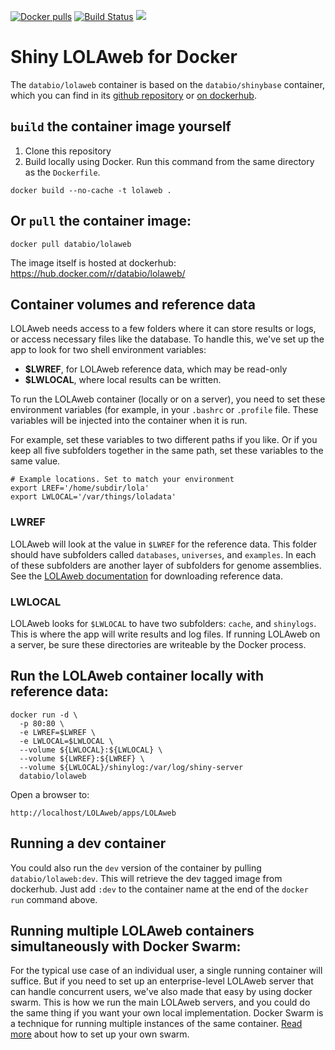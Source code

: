 [![Docker pulls](https://img.shields.io/docker/pulls/databio/lolaweb.svg)](https://hub.docker.com/r/databio/lolaweb/) [![Build Status](https://travis-ci.org/databio/LOLAweb.svg?branch=master)](https://travis-ci.org/databio/LOLAweb) [![](https://images.microbadger.com/badges/image/databio/lolaweb.svg)](https://microbadger.com/images/databio/lolaweb "Get your own image badge on microbadger.com")

# Shiny LOLAweb for Docker

The `databio/lolaweb` container is based on the `databio/shinybase` container, which you can find in its [github repository](https://github.com/databio/shinyBase) or [on dockerhub](https://hub.docker.com/r/databio/shinybase/).

## `build` the container image yourself

1. Clone this repository
2. Build locally using Docker. Run this command from the same directory as the `Dockerfile`.

```docker build --no-cache -t lolaweb .```


## Or `pull` the container image:

```docker pull databio/lolaweb```

The image itself is hosted at dockerhub: https://hub.docker.com/r/databio/lolaweb/


## Container volumes and reference data

LOLAweb needs access to a few folders where it can store results or logs, or access necessary files like the database. To handle this, we've set up the app to look for two shell environment variables:

* **$LWREF**, for LOLAweb reference data, which may be read-only
* **$LWLOCAL**, where local results can be written.

To run the LOLAweb container (locally or on a server), you need to set these environment variables (for example, in your `.bashrc` or `.profile` file. These variables will be injected into the container when it is run.

For example, set these variables to two different paths if you like. Or if you keep all five subfolders together in the same path, set these variables to the same value.

```
# Example locations. Set to match your environment
export LREF='/home/subdir/lola'
export LWLOCAL='/var/things/loladata'
```


### LWREF

LOLAweb will look at the value in `$LWREF` for the reference data. This folder should have subfolders called `databases`, `universes`, and `examples`. In each of these subfolders are another layer of subfolders for genome assemblies. See the [LOLAweb documentation](https://github.com/databio/LOLAweb/tree/master/apps/LOLAweb) for downloading reference data.
 
### LWLOCAL

LOLAweb looks for `$LWLOCAL` to have two subfolders: `cache`, and `shinylogs`. This is where the app will write results and log files. If running LOLAweb on a server, be sure these directories are writeable by the Docker process.

## Run the LOLAweb container locally with reference data:

    docker run -d \
      -p 80:80 \
      -e LWREF=$LWREF \
      -e LWLOCAL=$LWLOCAL \
      --volume ${LWLOCAL}:${LWLOCAL} \
      --volume ${LWREF}:${LWREF} \
      --volume ${LWLOCAL}/shinylog:/var/log/shiny-server
      databio/lolaweb

Open a browser to:
```
http://localhost/LOLAweb/apps/LOLAweb
```

## Running a dev container

You could also run the `dev` version of the container by pulling `databio/lolaweb:dev`. This will retrieve the dev tagged image from dockerhub. Just add `:dev` to the container name at the end of the `docker run` command above.


## Running multiple LOLAweb containers simultaneously with Docker Swarm:

For the typical use case of an individual user, a single running container will suffice. But if you need to set up an enterprise-level LOLAweb server that can handle concurrent users, we've also made that easy by using docker swarm. This is how we run the main LOLAweb servers, and you could do the same thing if you want your own local implementation. Docker Swarm is a technique for running multiple instances of the same container. [Read more](swarm/README.md) about how to set up your own swarm.
